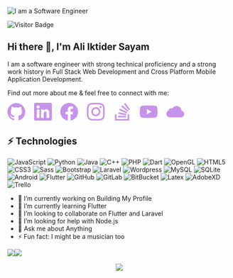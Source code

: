 ![I am a Software Engineer](https://arturssmirnovs.github.io/github-profile-readme-generator/images/banner.png)

![Visitor Badge](https://visitor-badge.laobi.icu/badge?page_id=sayam56)

## Hi there 👋, I'm Ali Iktider Sayam

I am a software engineer with strong technical proficiency and a strong work history in Full Stack Web Development and Cross Platform Mobile Application Development.

Find out more about me & feel free to connect with me:

[<img src='assets/icons/github.svg' alt='github' height='40'>](https://github.com/sayam56) &nbsp; &nbsp; [<img src='assets/icons/linkedin.svg' alt='linkedin' height='40'>](https://www.linkedin.com/in/ali-iktider-sayam/) &nbsp; &nbsp; [<img src='assets/icons/facebook.svg' alt='facebook' height='40'>](https://www.facebook.com/aisayam/) &nbsp; &nbsp; [<img src='assets/icons/instagram.svg' alt='instagram' height='40'>](https://www.instagram.com/sayam56/) &nbsp; &nbsp; [<img src='assets/icons/stackoverflow.svg' alt='stackoverflow' height='40'>](https://stackoverflow.com/users/14703616/ali-iktider-sayam) &nbsp; &nbsp; [<img src='assets/icons/youtube.svg' alt='YouTube' height='40'>](https://www.youtube.com/channel/UClxr3PyRixkohkelry7yvDQ) &nbsp; &nbsp; [<img src='assets/icons/icloud.svg' alt='website' height='40'>](https://aisayam.com/)  


## ⚡ Technologies

![JavaScript](https://img.shields.io/badge/-JavaScript-black?style=plastic&logo=javascript)
![Python](https://img.shields.io/badge/-Python-black?style=plastic&logo=Python)
![Java](https://img.shields.io/badge/-Java-ff69b4?style=plastic&logo=java)
![C++](https://img.shields.io/badge/-C%2FC%2B%2B-blue?style=plastic&logo=c)
![PHP](https://img.shields.io/badge/-PHP-blueviolet?style=plastic&logo=PHP)
![Dart](https://img.shields.io/badge/-Dart-blue?style=plastic&logo=Dart)
![OpenGL](https://img.shields.io/badge/-OpenGL-9cf?style=plastic&logo=OpenGL)
![HTML5](https://img.shields.io/badge/-HTML5-E34F26?style=plastic&logo=html5&logoColor=white)
![CSS3](https://img.shields.io/badge/-CSS3-1572B6?style=plastic&logo=css3)
![Sass](https://img.shields.io/badge/-Sass%2FScss-black?style=plastic&logo=Sass)
![Bootstrap](https://img.shields.io/badge/-Bootstrap-563D7C?style=plastic&logo=bootstrap)
![Laravel](https://img.shields.io/badge/-Laravel-black?style=plastic&logo=Laravel)
![Wordpress](https://img.shields.io/badge/-Wordpress-informational?style=plastic&logo=Wordpress)
![MySQL](https://img.shields.io/badge/-MySQL-black?style=plastic&logo=mysql)
![SQLite](https://img.shields.io/badge/-SQLite-9cf?style=plastic&logo=SQLite)
![Android](https://img.shields.io/badge/-Android-lightgrey?style=plastic&logo=Android-Studio)
![Flutter](https://img.shields.io/badge/-Flutter-blue?style=plastic&logo=Flutter)
![GitHub](https://img.shields.io/badge/-GitHub-181717?style=plastic&logo=github)
![GitLab](https://img.shields.io/badge/-GitLab-FCA121?style=plastic&logo=gitlab)
![BitBucket](https://img.shields.io/badge/-BitBucket-darkblue?style=plastic&logo=bitbucket)
![Latex](https://img.shields.io/badge/-LaTeX-%23008080?style=plastic&logo=LaTeX)
![AdobeXD](https://img.shields.io/badge/-AdobeXD-black?style=plastic&logo=Adobe-XD)
![Trello](https://img.shields.io/badge/-Trello-%230079BF?style=plastic&logo=Trello)




- 🔭 I’m currently working on Building My Profile 
- 🌱 I’m currently learning Flutter 
- 👯 I’m looking to collaborate on Flutter and Laravel 
- 🤔 I’m looking for help with Node.js 
- 💬 Ask me about Anything 
- ⚡ Fun fact: I might be a musician too 

<a href="https://www.aisayam.com/"><img height="170px" src="https://github-readme-stats.vercel.app/api?username=sayam56&hide_title=false&hide_border=true&show_icons=true&line_height=21&theme=material-palenight" /><!-- wi*quL3fcV --><img height="170px" src="https://github-readme-stats.vercel.app/api/top-langs/?username=sayam56&hide=html&hide_title=false&hide_border=true&layout=compact&theme=material-palenight" /></a>


<p align="center">
  <img height="200px" src="https://github-readme-streak-stats.herokuapp.com/?user=sayam56&hide_border=true&layout=compact&theme=material-palenight" />
</p>
